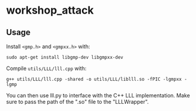 # workshop_attack

## Usage

Install `<gmp.h>` and `<gmpxx.h>` with:

```sudo apt-get install libgmp-dev libgmpxx-dev```

Compile `utils/LLL/lll.cpp` with:

```g++ utils/LLL/lll.cpp -shared -o utils/LLL/liblll.so -fPIC -lgmpxx -lgmp```

You can then use lll.py to interface with the C++ LLL implementation. Make sure to pass the path of
the ".so" file to the "LLLWrapper".

